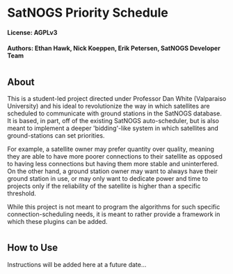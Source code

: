 # SatNOGS Priority Schedule

#### License: AGPLv3

#### Authors: Ethan Hawk, Nick Koeppen, Erik Petersen, SatNOGS Developer Team

#

## About

This is a student-led project directed under Professor Dan White (Valparaiso University) and his ideal to revolutionize the way in which satellites are scheduled to communicate with ground stations in the SatNOGS database. It is based, in part, off of the existing SatNOGS auto-scheduler, but is also meant to implement a deeper 'bidding'-like system in which satellites and ground-stations can set priorities.

For example, a satellite owner may prefer quantity over quality, meaning they are able to have more poorer connections to their satellite as opposed to having less connections but having them more stable and uninterfered. On the other hand, a ground station owner may want to always have their ground station in use, or may only want to dedicate power and time to projects only if the reliability of the satellite is higher than a specific threshold. 

While this project is not meant to program the algorithms for such specific connection-scheduling needs, it is meant to rather provide a framework in which these plugins can be added. 

#

## How to Use

Instructions will be added here at a future date...

